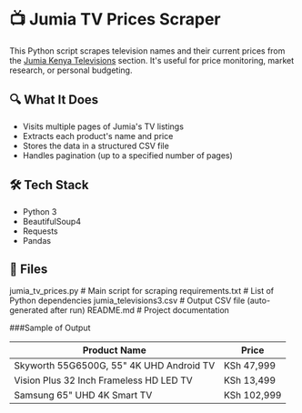 # 📺 Jumia TV Prices Scraper

This Python script scrapes television names and their current prices from the [Jumia Kenya Televisions](https://www.jumia.co.ke/televisions/) section. It's useful for price monitoring, market research, or personal budgeting.

## 🔍 What It Does

- Visits multiple pages of Jumia's TV listings
- Extracts each product's name and price
- Stores the data in a structured CSV file
- Handles pagination (up to a specified number of pages)

## 🛠️ Tech Stack

- Python 3
- BeautifulSoup4
- Requests
- Pandas

## 📁 Files
jumia_tv_prices.py # Main script for scraping
requirements.txt # List of Python dependencies
jumia_televisions3.csv # Output CSV file (auto-generated after run)
README.md # Project documentation

###Sample of Output

| Product Name                             | Price       |
| ---------------------------------------- | ----------- |
| Skyworth 55G6500G, 55" 4K UHD Android TV | KSh 47,999  |
| Vision Plus 32 Inch Frameless HD LED TV  | KSh 13,499  |
| Samsung 65" UHD 4K Smart TV              | KSh 102,999 |

